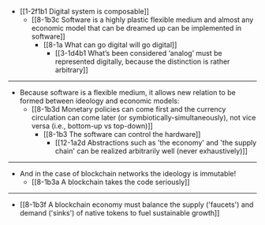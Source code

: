 - [[1-2f1b1 Digital system is composable]]
  - [[8-1b3c Software is a highly plastic flexible medium and almost any economic model that can be dreamed up can be implemented in software]]
    - [[8-1a What can go digital will go digital]]
      - [[3-1d4b1 What’s been considered ‘analog’ must be represented digitally, because the distinction is rather arbitrary]]
---
- Because software is a flexible medium, it allows new relation to be formed between ideology and economic models:
  - [[8-1b3d Monetary policies can come first and the currency circulation can come later (or symbiotically-simultaneously), not vice versa (i.e., bottom-up vs top-down)]]
    - [[8-1b3 The software can control the hardware]]
      - [[12-1a2d Abstractions such as 'the economy' and 'the supply chain' can be realized arbitrarily well (never exhaustively)]]
---
- And in the case of blockchain networks the ideology is immutable!
  - [[8-1b3a A blockchain takes the code seriously]]
---
- [[8-1b3f A blockchain economy must balance the supply ('faucets') and demand ('sinks') of native tokens to fuel sustainable growth]]

